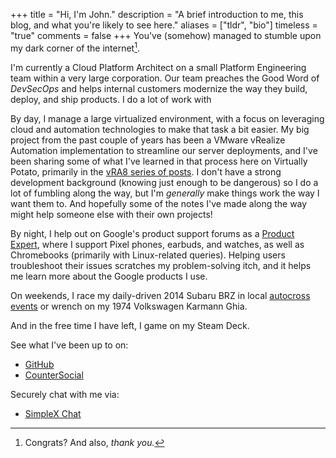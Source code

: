 +++
title = "Hi, I'm John."
description = "A brief introduction to me, this blog, and what you're likely to see here."
aliases = ["tldr", "bio"]
timeless = "true"
comments = false
+++
You've (somehow) managed to stumble upon my dark corner of the internet[^1].

I'm currently a Cloud Platform Architect on a small Platform Engineering team within a very large corporation. Our team preaches the Good Word of *DevSecOps* and helps internal customers modernize the way they build, deploy, and ship products. I do a lot of work with




By day, I manage a large virtualized environment, with a focus on leveraging cloud and automation technologies to make that task a bit easier. My big project from the past couple of years has been a VMware vRealize Automation implementation to streamline our server deployments, and I've been sharing some of what I've learned in that process here on Virtually Potato, primarily in the [vRA8 series of posts](/series/vra8). I don't have a strong development background (knowing just enough to be dangerous) so I do a lot of fumbling along the way, but I'm _generally_ make things work the way I want them to. And hopefully some of the notes I've made along the way might help someone else with their own projects!

By night, I help out on Google's product support forums as a [Product Expert](https://productexperts.withgoogle.com/what-it-is), where I support Pixel phones, earbuds, and watches, as well as Chromebooks (primarily with Linux-related queries). Helping users troubleshoot their issues scratches my problem-solving itch, and it helps me learn more about the Google products I use.

On weekends, I race my daily-driven 2014 Subaru BRZ in local [autocross events](https://www.youtube.com/playlist?list=PLwzr4uKY-x-EwCv-rWNGefdikuW6Oy9O_) or wrench on my 1974 Volkswagen Karmann Ghia.

And in the free time I have left, I game on my Steam Deck.

See what I've been up to on:
- [GitHub](https://github.com/jbowdre)
- [CounterSocial](https://counter.social/@john_b)

Securely chat with me via:
- [SimpleX Chat](/simplex/)


[^1]: Congrats? And also, *thank you.*